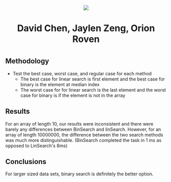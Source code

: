 <p align="center">
  <img src="https://cdn.discordapp.com/attachments/878465038346747935/919278794643210291/Team_Incredibly_Cohesive.png" />
</p>

<div align="center">
  <h1> David Chen, Jaylen Zeng, Orion Roven <h1>
</div>

## Methodology
  * Test the best case, worst case, and regular case for each method
    * The best case for linear search is first element and the best case for binary is the element at median index
    * The worst case for for linear search is the last element and the worst case for binary is if the element is not in the array


## Results
For an array of length 10, our results were inconsistent and there were barely any differences between BinSearch and linSearch.
However, for an array of length 10000000, the difference between the two search methods was much more distinguishable. (BinSearch completed the task in 1 ms as opposed to LinSearch's 8ms)
## Conclusions
For larger sized data sets, binary search is definitely the better option. 
